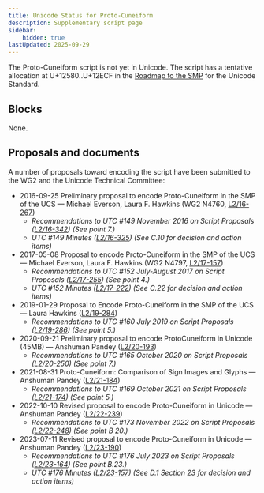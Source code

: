 ```yaml
---
title: Unicode Status for Proto-Cuneiform
description: Supplementary script page
sidebar:
    hidden: true
lastUpdated: 2025-09-29
---
```


The Proto-Cuneiform script is not yet in Unicode. The script has a tentative allocation at U+12580..U+12ECF in the [Roadmap to the SMP](http://www.unicode.org/roadmaps/smp/) for the Unicode Standard.

## Blocks

None.

## Proposals and documents

A number of proposals toward encoding the script have been submitted to the WG2 and the Unicode Technical Committee:
- 2016-09-25 Preliminary proposal to encode Proto-Cuneiform in the SMP of the UCS — Michael Everson, Laura F. Hawkins (WG2 N4760, [L2/16-267](http://www.unicode.org/cgi-bin/GetMatchingDocs.pl?L2/16-267))
  - _Recommendations to UTC #149 November 2016 on Script Proposals ([L2/16-342](http://www.unicode.org/L2/L2016/16342-script-ad-hoc.pdf)) (See point 7.)_
  - _UTC #149 Minutes ([L2/16-325](http://www.unicode.org/L2/L2016/16325.htm)) (See C.10 for decision and action items)_
- 2017-05-08 Proposal to encode Proto-Cuneiform in the SMP of the UCS — Michael Everson, Laura F. Hawkins (WG2 N4797, [L2/17-157](http://www.unicode.org/cgi-bin/GetMatchingDocs.pl?L2/17-157))
  - _Recommendations to UTC #152 July-August 2017 on Script Proposals ([L2/17-255](http://www.unicode.org/L2/L2017/17255-script-ad-hoc.pdf)) (See point 4.)_
  - _UTC #152 Minutes ([L2/17-222](http://www.unicode.org/L2/L2017/17222.htm)) (See C.22 for decision and action items)_
- 2019-01-29 Proposal to Encode Proto-Cuneiform in the SMP of the UCS — Laura Hawkins ([L2/19-284](http://www.unicode.org/cgi-bin/GetMatchingDocs.pl?L2/19-284))
  - _Recommendations to UTC #160 July 2019 on Script Proposals ([L2/19-286](https://www.unicode.org/L2/L2019/19286-script-recs.pdf)) (See point 5.)_
- 2020-09-21 Preliminary proposal to encode ProtoCuneiform in Unicode (45MB) — Anshuman Pandey ([L2/20-193](http://www.unicode.org/cgi-bin/GetMatchingDocs.pl?L2/20-193))
  - _Recommendations to UTC #165 October 2020 on Script Proposals ([L2/20-250](http://www.unicode.org/L2/L2020/20250-script-adhoc-rept.pdf)) (See point 7.)_
- 2021-08-31 Proto-Cuneiform: Comparison of Sign Images and Glyphs — Anshuman Pandey ([L2/21-184](http://www.unicode.org/cgi-bin/GetMatchingDocs.pl?L2/21-184))
  - _Recommendations to UTC #169 October  2021 on Script Proposals ([L2/21-174](http://www.unicode.org/L2/L2021/21174-script-adhoc-rept.pdf)) (See point 5.)_
- 2022-10-10 Revised proposal to encode Proto-Cuneiform in Unicode — Anshuman Pandey ([L2/22-239](http://www.unicode.org/cgi-bin/GetMatchingDocs.pl?L2/22-239))
  - _Recommendations to UTC #173 November 2022 on Script Proposals ([L2/22-248](https://www.unicode.org/cgi-bin/GetMatchingDocs.pl?L2/22-248)) (See point B 20.)_
- 2023-07-11 Revised proposal to encode Proto-Cuneiform in Unicode — Anshuman Pandey ([L2/23-190](http://www.unicode.org/cgi-bin/GetMatchingDocs.pl?L2/23-190))
  - _Recommendations to UTC #176 July 2023 on Script Proposals ([L2/23-164](http://www.unicode.org/cgi-bin/GetMatchingDocs.pl?L2/23-164)) (See point B.23.)_
  - _UTC #176 Minutes ([L2/23-157](https://www.unicode.org/L2/L2023/23157.htm)) (See D.1 Section 23 for decision and action items)_
